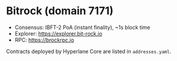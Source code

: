# Bitrock (domain 7171)

- Consensus: IBFT-2 PoA (instant finality), ~1s block time
- Explorer: https://explorer.bit-rock.io
- RPC: https://brockrpc.io

Contracts deployed by Hyperlane Core are listed in `addresses.yaml`.